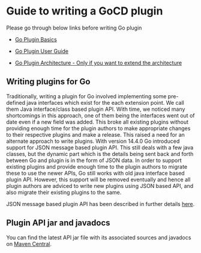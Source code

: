 
# Guide to writing a GoCD plugin

Please go through below links before writing Go plugin

* [Go Plugin Basics](go_plugins_basics.md)

* [Go Plugin User Guide](http://docs.go.cd/current/extension_points/plugin_user_guide.html)

* [Go Plugin Architecture - Only if you want to extend the architecture](../4/4.4.1.md)

## Writing plugins for Go

Traditionally, writing a plugin for Go involved implementing some pre-defined java interfaces which exist for the each extension point. We call them Java interface/class based plugin API. 
With time, we noticed many shortcomings in this approach, one of them being the interfaces went out of date even if a new field was added. This broke all existing plugins without providing enough time for the plugin authors to make appropriate changes to their respective plugins and make a release. 
This raised a need for an alternate approach to write plugins. With version 14.4.0 Go introduced support for JSON message based plugin API. This still deals with a few java classes, but the dynamic part which is the details being sent back and forth between Go and plugin is in the form of JSON data. 
In order to support existing plugins and provide enough time to the plugin authors to migrate these to use the newer APIs, Go still works with old java interface based plugin API. However, this support will be removed eventually and hence all plugin authors are adviced to write new plugins using JSON based API, and also migrate their existing plugins to the same.

JSON message based plugin API has been described in further details [here](json_message_based_plugin_api.md).

<a name="plugin-api-jar"></a>
<a name="plugin-api-javadocs"></a>
## Plugin API jar and javadocs

You can find the latest API jar file with its associated sources and javadocs on [Maven Central](http://search.maven.org/#search%7Cga%7C1%7Cgo-plugin-api).